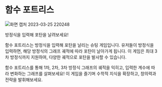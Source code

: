 # 함수 포트리스

![화면 캡처 2023-03-25 220248](https://user-images.githubusercontent.com/80738030/227718816-f65f6c3c-7d5e-4c97-88d2-ef9a02f28e4d.png)

방정식을 입력해 포탄을 날려보세요!

함수 포트리스는 방정식을 입력해 포탄을 날리는 슈팅 게임입니다. 유저들이 방정식을 입력하면, 해당 방정식의 그래프 궤적에 따라 포탄이 날아가게 됩니다. 이 게임은 최대 3차 방정식까지 지원하여, 다양한 궤적으로 포탄을 발사할 수 있습니다.

함수 포트리스를 통해 1차, 2차, 3차 방정식 그래프의 궤적을 익히고, 입력한 계수에 따라 변화하는 그래프를 살펴보세요! 이 게임을 즐기며 수학적 지식을 확장하고, 창의력과 전략을 발휘해보세요.
